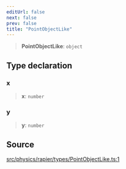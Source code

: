 ```yaml
---
editUrl: false
next: false
prev: false
title: "PointObjectLike"
---
```


> **PointObjectLike**: `object`

## Type declaration

### x

> **x**: `number`

### y

> **y**: `number`

## Source

[src/physics/rapier/types/PointObjectLike.ts:1](https://github.com/relishinc/dill-pixel/blob/543438455c9a47928084300159416186c2aa1095/src/physics/rapier/types/PointObjectLike.ts#L1)
